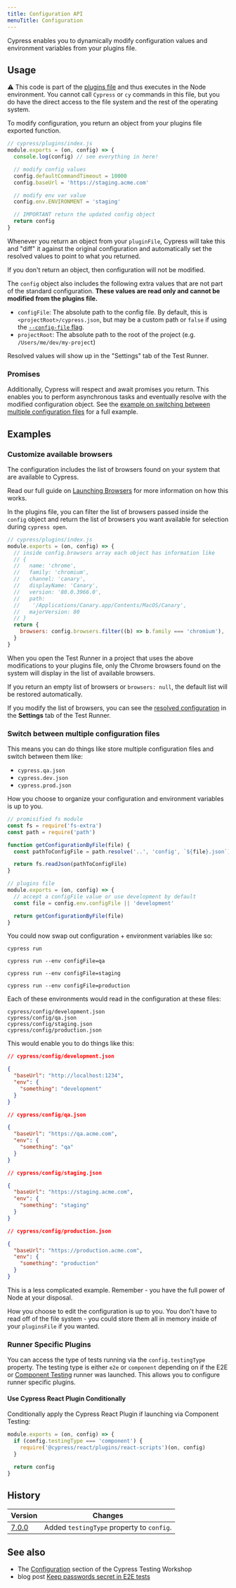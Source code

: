 ```yaml
---
title: Configuration API
menuTitle: Configuration
---
```


Cypress enables you to dynamically modify configuration values and environment variables from your plugins file.

## Usage

<Alert type="warning">

⚠️ This code is part of the [plugins file](/guides/core-concepts/writing-and-organizing-tests.html#Plugin-files) and thus executes in the Node environment. You cannot call `Cypress` or `cy` commands in this file, but you do have the direct access to the file system and the rest of the operating system.

</Alert>

To modify configuration, you return an object from your plugins file exported function.

```javascript
// cypress/plugins/index.js
module.exports = (on, config) => {
  console.log(config) // see everything in here!

  // modify config values
  config.defaultCommandTimeout = 10000
  config.baseUrl = 'https://staging.acme.com'

  // modify env var value
  config.env.ENVIRONMENT = 'staging'

  // IMPORTANT return the updated config object
  return config
}
```

Whenever you return an object from your `pluginFile`, Cypress will take this and "diff" it against the original configuration and automatically set the resolved values to point to what you returned.

If you don't return an object, then configuration will not be modified.

<Alert type="warning">

The `config` object also includes the following extra values that are not part of the standard configuration. **These values are read only and cannot be modified from the plugins file.**

- `configFile`: The absolute path to the config file. By default, this is `<projectRoot>/cypress.json`, but may be a custom path or `false` if using the [`--config-file` flag](/guides/guides/command-line#cypress-open-config-file-lt-config-file-gt).
- `projectRoot`: The absolute path to the root of the project (e.g. `/Users/me/dev/my-project`)

</Alert>

Resolved values will show up in the "Settings" tab of the Test Runner.

<DocsImage src="/img/guides/plugin-configuration.png" alt="Resolved configuration in the Desktop app" ></DocsImage>

### Promises

Additionally, Cypress will respect and await promises you return. This enables you to perform asynchronous tasks and eventually resolve with the modified configuration object. See the [example on switching between multiple configuration files](#Switch-between-multiple-configuration-files) for a full example.

## Examples

### Customize available browsers

The configuration includes the list of browsers found on your system that are available to Cypress.

<Alert type="info">

Read our full guide on [Launching Browsers](/guides/guides/launching-browsers) for more information on how this works.

</Alert>

In the plugins file, you can filter the list of browsers passed inside the `config` object and return the list of browsers you want available for selection during `cypress open`.

```javascript
// cypress/plugins/index.js
module.exports = (on, config) => {
  // inside config.browsers array each object has information like
  // {
  //   name: 'chrome',
  //   family: 'chromium',
  //   channel: 'canary',
  //   displayName: 'Canary',
  //   version: '80.0.3966.0',
  //   path:
  //    '/Applications/Canary.app/Contents/MacOS/Canary',
  //   majorVersion: 80
  // }
  return {
    browsers: config.browsers.filter((b) => b.family === 'chromium'),
  }
}
```

When you open the Test Runner in a project that uses the above modifications to your plugins file, only the Chrome browsers found on the system will display in the list of available browsers.

<DocsImage src="/img/guides/plugins/chrome-browsers-only.png" alt="Filtered list of Chrome browsers" ></DocsImage>

<Alert type="info">

If you return an empty list of browsers or `browsers: null`, the default list will be restored automatically.

</Alert>

If you modify the list of browsers, you can see the [resolved configuration](/guides/references/configuration#Resolved-Configuration) in the **Settings** tab of the Test Runner.

### Switch between multiple configuration files

This means you can do things like store multiple configuration files and switch between them like:

- `cypress.qa.json`
- `cypress.dev.json`
- `cypress.prod.json`

How you choose to organize your configuration and environment variables is up to you.

```javascript
// promisified fs module
const fs = require('fs-extra')
const path = require('path')

function getConfigurationByFile(file) {
  const pathToConfigFile = path.resolve('..', 'config', `${file}.json`)

  return fs.readJson(pathToConfigFile)
}

// plugins file
module.exports = (on, config) => {
  // accept a configFile value or use development by default
  const file = config.env.configFile || 'development'

  return getConfigurationByFile(file)
}
```

You could now swap out configuration + environment variables like so:

```shell
cypress run
```

```shell
cypress run --env configFile=qa
```

```shell
cypress run --env configFile=staging
```

```shell
cypress run --env configFile=production
```

Each of these environments would read in the configuration at these files:

```text
cypress/config/development.json
cypress/config/qa.json
cypress/config/staging.json
cypress/config/production.json
```

This would enable you to do things like this:

```json
// cypress/config/development.json

{
  "baseUrl": "http://localhost:1234",
  "env": {
    "something": "development"
  }
}
```

```json
// cypress/config/qa.json

{
  "baseUrl": "https://qa.acme.com",
  "env": {
    "something": "qa"
  }
}
```

```json
// cypress/config/staging.json

{
  "baseUrl": "https://staging.acme.com",
  "env": {
    "something": "staging"
  }
}
```

```json
// cypress/config/production.json

{
  "baseUrl": "https://production.acme.com",
  "env": {
    "something": "production"
  }
}
```

This is a less complicated example. Remember - you have the full power of Node at your disposal.

How you choose to edit the configuration is up to you. You don't have to read off of the file system - you could store them all in memory inside of your `pluginsFile` if you wanted.

### Runner Specific Plugins

You can access the type of tests running via the `config.testingType` property. The testing type is either `e2e` or `component` depending on if the E2E or [Component Testing](/guides/component-testing/introduction/) runner was launched. This allows you to configure runner specific plugins.

#### Use Cypress React Plugin Conditionally

Conditionally apply the Cypress React Plugin if launching via Component Testing:

```js
module.exports = (on, config) => {
  if (config.testingType === 'component') {
    require('@cypress/react/plugins/react-scripts')(on, config)
  }

  return config
}
```

## History

| Version                               | Changes                                   |
| ------------------------------------- | ----------------------------------------- |
| [7.0.0](/guides/references/changelog) | Added `testingType` property to `config`. |

## See also

- The [Configuration](https://github.com/cypress-io/testing-workshop-cypress#intermediate) section of the Cypress Testing Workshop
- blog post [Keep passwords secret in E2E tests](https://glebbahmutov.com/blog/keep-passwords-secret-in-e2e-tests/)
